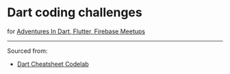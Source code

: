 # Dart coding challenges

for [Adventures In Dart, Flutter, Firebase Meetups]

---

Sourced from:

- [Dart Cheatsheet Codelab]

[Adventures In Dart, Flutter, Firebase Meetups]: https://www.meetup.com/Adventures-In-Dart-Flutter-Firebase/
[Dart Cheatsheet Codelab]: https://dart.dev/codelabs/dart-cheatsheet
